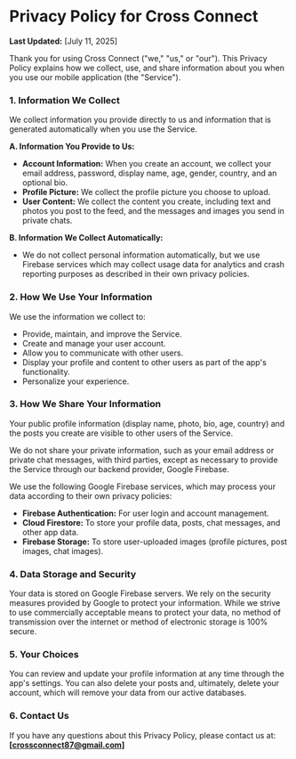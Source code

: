 # Privacy Policy for Cross Connect

**Last Updated:** [July 11, 2025]

Thank you for using Cross Connect ("we," "us," or "our"). This Privacy Policy explains how we collect, use, and share information about you when you use our mobile application (the "Service").

### 1. Information We Collect

We collect information you provide directly to us and information that is generated automatically when you use the Service.

**A. Information You Provide to Us:**

*   **Account Information:** When you create an account, we collect your email address, password, display name, age, gender, country, and an optional bio.
*   **Profile Picture:** We collect the profile picture you choose to upload.
*   **User Content:** We collect the content you create, including text and photos you post to the feed, and the messages and images you send in private chats.

**B. Information We Collect Automatically:**

*   We do not collect personal information automatically, but we use Firebase services which may collect usage data for analytics and crash reporting purposes as described in their own privacy policies.

### 2. How We Use Your Information

We use the information we collect to:

*   Provide, maintain, and improve the Service.
*   Create and manage your user account.
*   Allow you to communicate with other users.
*   Display your profile and content to other users as part of the app's functionality.
*   Personalize your experience.

### 3. How We Share Your Information

Your public profile information (display name, photo, bio, age, country) and the posts you create are visible to other users of the Service.

We do not share your private information, such as your email address or private chat messages, with third parties, except as necessary to provide the Service through our backend provider, Google Firebase.

We use the following Google Firebase services, which may process your data according to their own privacy policies:
*   **Firebase Authentication:** For user login and account management.
*   **Cloud Firestore:** To store your profile data, posts, chat messages, and other app data.
*   **Firebase Storage:** To store user-uploaded images (profile pictures, post images, chat images).

### 4. Data Storage and Security

Your data is stored on Google Firebase servers. We rely on the security measures provided by Google to protect your information. While we strive to use commercially acceptable means to protect your data, no method of transmission over the internet or method of electronic storage is 100% secure.

### 5. Your Choices

You can review and update your profile information at any time through the app's settings. You can also delete your posts and, ultimately, delete your account, which will remove your data from our active databases.

### 6. Contact Us

If you have any questions about this Privacy Policy, please contact us at: **[crossconnect87@gmail.com]**